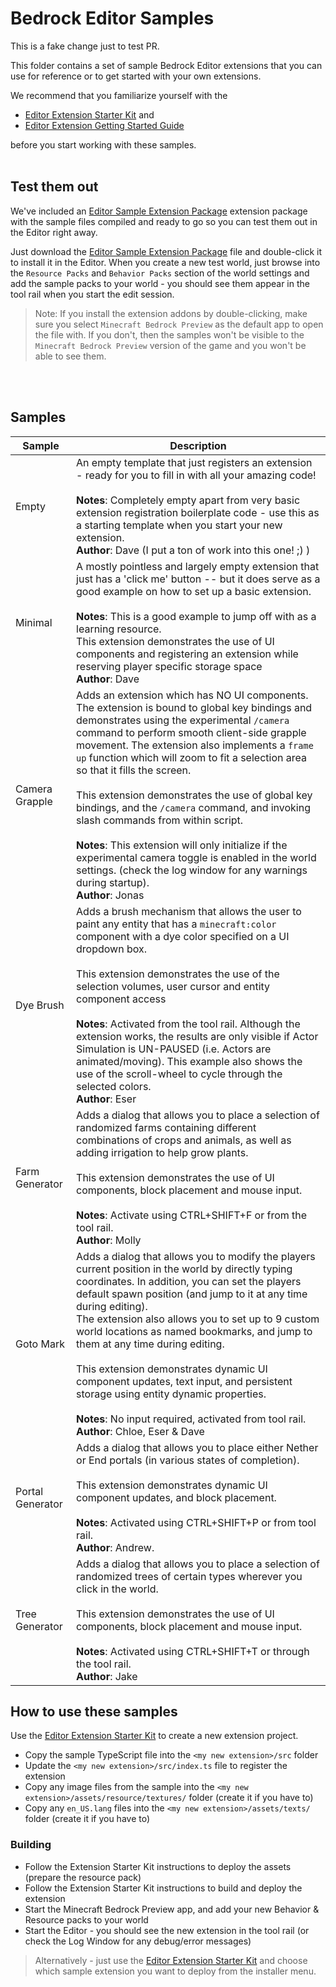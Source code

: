 # Bedrock Editor Samples

This is a fake change just to test PR.

This folder contains a set of sample Bedrock Editor extensions that you can use for reference or to get started with your own extensions.

We recommend that you familiarize yourself with the
- [Editor Extension Starter Kit](https://github.com/Mojang/minecraft-editor-extension-starter-kit#readme) and
- [Editor Extension Getting Started Guide](https://github.com/Mojang/minecraft-editor-extension-starter-kit/tree/main/gettingStarted#readme)

before you start working with these samples.
<br>
<br>
## Test them out

We've included an [Editor Sample Extension Package](./editor-samples.mceditoraddon) extension package with the sample files compiled and ready to go so you can test them out in the Editor right away.

Just download the [Editor Sample Extension Package](./editor-samples.mceditoraddon) file and double-click it to install it in the Editor.
When you create a new test world, just browse into the `Resource Packs` and `Behavior Packs` section of the world settings and add the sample packs to your world - you should see them appear in the tool rail when you start the edit session.

> Note: If you install the extension addons by double-clicking, make sure you select `Minecraft Bedrock Preview` as the default app to open the file with.
If you don't, then the samples won't be visible to the `Minecraft Bedrock Preview` version of the game and you won't be able to see them.

<br>
<br>

## Samples

| Sample | Description |
|--------|-------------|
| Empty | An empty template that just registers an extension - ready for you to fill in with all your amazing code!<br><br>**Notes**: Completely empty apart from very basic extension registration boilerplate code - use this as a starting template when you start your new extension.<br>**Author**: Dave (I put a ton of work into this one! ;) ) |
| Minimal | A mostly pointless and largely empty extension that just has a 'click me' button -- but it does serve as a good example on how to set up a basic extension.<br><br>**Notes**: This is a good example to jump off with as a learning resource.<br>This extension demonstrates the use of UI components and registering an extension while reserving player specific storage space<br>**Author**: Dave |
| Camera Grapple | Adds an extension which has NO UI components.  The extension is bound to global key bindings and demonstrates using the experimental `/camera` command to perform smooth client-side grapple movement.  The extension also implements a `frame up` function which will zoom to fit a selection area so that it fills the screen.<br><br>This extension demonstrates the use of global key bindings, and the `/camera` command, and invoking slash commands from within script.<br><br>**Notes**: This extension will only initialize if the experimental camera toggle is enabled in the world settings. (check the log window for any warnings during startup).<br> **Author**: Jonas |
| Dye Brush | Adds a brush mechanism that allows the user to paint any entity that has a `minecraft:color` component with a dye color specified on a UI dropdown box.<br><br>This extension demonstrates the use of the selection volumes, user cursor and entity component access<br><br>**Notes**: Activated from the tool rail.  Although the extension works, the results are only visible if Actor Simulation is UN-PAUSED (i.e. Actors are animated/moving).  This example also shows the use of the scroll-wheel to cycle through the selected colors.<br>**Author**: Eser |
| Farm Generator | Adds a dialog that allows you to place a selection of randomized farms containing different combinations of crops and animals, as well as adding irrigation to help grow plants.<br><br>This extension demonstrates the use of UI components, block placement and mouse input.<br><br>**Notes**: Activate using CTRL+SHIFT+F or from the tool rail.<br>**Author**: Molly |
| Goto Mark | Adds a dialog that allows you to modify the players current position in the world by directly typing coordinates.  In addition, you can set the players default spawn position (and jump to it at any time during editing).<br>The extension also allows you to set up to 9 custom world locations as named bookmarks, and jump to them at any time during editing.<br><br> This extension demonstrates dynamic UI component updates, text input, and persistent storage using entity dynamic properties.<br><br>**Notes**: No input required, activated from tool rail.<br>**Author**: Chloe, Eser & Dave |
| Portal Generator | Adds a dialog that allows you to place either Nether or End portals (in various states of completion).<br><br>This extension demonstrates dynamic UI component updates, and block placement.<br><br>**Notes**: Activated using CTRL+SHIFT+P or from tool rail.<br>**Author**: Andrew. |
| Tree Generator | Adds a dialog that allows you to place a selection of randomized trees of certain types wherever you click in the world.<br><br>This extension demonstrates the use of UI components, block placement and mouse input.<br><br>**Notes**: Activated using CTRL+SHIFT+T or through the tool rail.<br>**Author**: Jake || | |


## How to use these samples

Use the [Editor Extension Starter Kit](https://github.com/Mojang/minecraft-editor-extension-starter-kit) to create a new extension project.
- Copy the sample TypeScript file into the `<my new extension>/src` folder
- Update the `<my new extension>/src/index.ts` file to register the extension
- Copy any image files from the sample into the `<my new extension>/assets/resource/textures/` folder (create it if you have to)
- Copy any `en_US.lang` files into the `<my new extension>/assets/texts/` folder (create it if you have to)

### Building
- Follow the Extension Starter Kit instructions to deploy the assets (prepare the resource pack)
- Follow the Extension Starter Kit instructions to build and deploy the extension
- Start the Minecraft Bedrock Preview app, and add your new Behavior & Resource packs to your world
- Start the Editor - you should see the new extension in the tool rail (or check the Log Window for any debug/error messages)

> Alternatively - just use the [Editor Extension Starter Kit](https://github.com/Mojang/minecraft-editor-extension-starter-kit#readme) and choose which sample extension you want to deploy from the installer menu.
